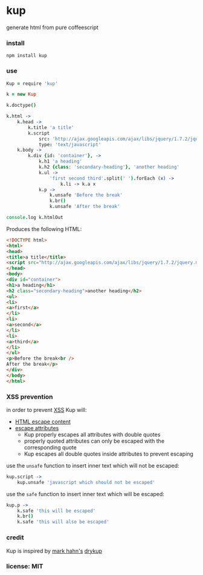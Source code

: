 # kup

generate html from pure coffeescript

### install

```
npm install kup
```

### use

```coffeescript
Kup = require 'kup'

k = new Kup

k.doctype()

k.html ->
    k.head ->
        k.title 'a title'
        k.script
            src: 'http://ajax.googleapis.com/ajax/libs/jquery/1.7.2/jquery.min.js'
            type: 'text/javascript'
    k.body ->
        k.div {id: 'container'}, ->
            k.h1 'a heading'
            k.h2 {class: 'secondary-heading'}, 'another heading'
            k.ul ->
                'first second third'.split(' ').forEach (x) ->
                    k.li -> k.a x
            k.p ->
                k.unsafe 'Before the break'
                k.br()
                k.unsafe 'After the break'

console.log k.htmlOut
```

Produces the following HTML:

```html
<!DOCTYPE html>
<html>
<head>
<title>a title</title>
<script src="http://ajax.googleapis.com/ajax/libs/jquery/1.7.2/jquery.min.js" type="text/javascript"></script>
</head>
<body>
<div id="container">
<h1>a heading</h1>
<h2 class="secondary-heading">another heading</h2>
<ul>
<li>
<a>first</a>
</li>
<li>
<a>second</a>
</li>
<li>
<a>third</a>
</li>
</ul>
<p>Before the break<br />
After the break</p>
</div>
</body>
</html>
```

### XSS prevention

in order to prevent [XSS](http://en.wikipedia.org/wiki/Cross-site_scripting) Kup will:

- [HTML escape content](https://www.owasp.org/index.php/XSS_%28Cross_Site_Scripting%29_Prevention_Cheat_Sheet#RULE_.231_-_HTML_Escape_Before_Inserting_Untrusted_Data_into_HTML_Element_Content)
- [escape attributes](https://www.owasp.org/index.php/XSS_%28Cross_Site_Scripting%29_Prevention_Cheat_Sheet#RULE_.232_-_Attribute_Escape_Before_Inserting_Untrusted_Data_into_HTML_Common_Attributes)
    - Kup properly escapes all attributes with double quotes
    - properly quoted attributes can only be escaped with the corresponding quote
    - Kup escapes all double quotes inside attributes to prevent escaping

use the `unsafe` function to insert inner text which will not be escaped:

```coffeescript
kup.script ->
    kup.unsafe 'javascript which should not be escaped'
```

use the `safe` function to insert inner text which will be escaped:

```coffeescript
kup.p ->
    k.safe 'this will be escaped'
    k.br()
    k.safe 'this will also be escaped'
```

### credit

Kup is inspired by [mark hahn's](https://github.com/mark-hahn) [drykup](https://github.com/mark-hahn/drykup)

### license: MIT
